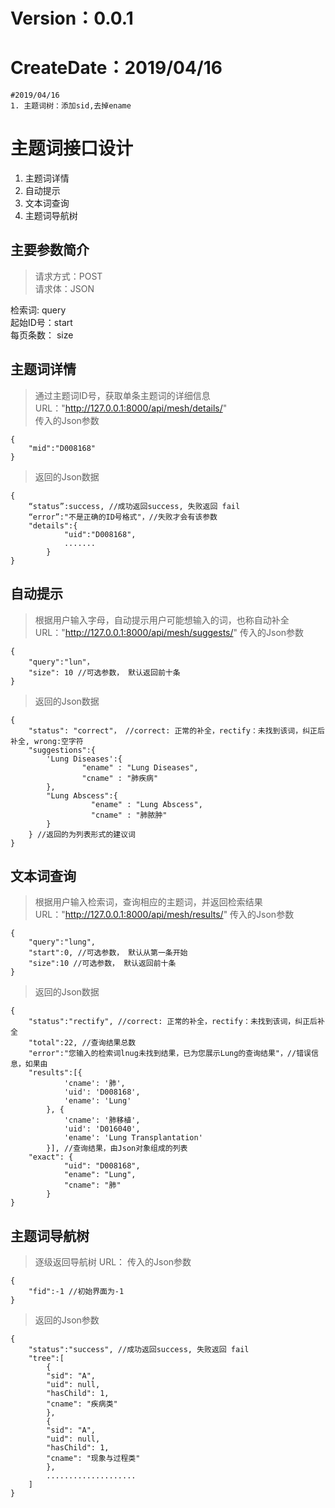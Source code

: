 # Version：0.0.1
# CreateDate：2019/04/16

	#2019/04/16
	1. 主题词树：添加sid,去掉ename

# 主题词接口设计
1. 主题词详情
2. 自动提示
3. 文本词查询
4. 主题词导航树

## 主要参数简介
>请求方式：POST  
>请求体：JSON

检索词: query  
起始ID号：start  
每页条数： size  

## 主题词详情
> 通过主题词ID号，获取单条主题词的详细信息  
> URL："http://127.0.0.1:8000/api/mesh/details/"  
> 传入的Json参数    

    {
		"mid":"D008168"
	}
> 返回的Json数据

    {
		“status”:success, //成功返回success, 失败返回 fail
		“error”:"不是正确的ID号格式"，//失败才会有该参数
		"details":{
				"uid":"D008168",
				.......
			}
	}

## 自动提示
> 根据用户输入字母，自动提示用户可能想输入的词，也称自动补全  
> URL："http://127.0.0.1:8000/api/mesh/suggests/"
> 传入的Json参数  

    {
		"query":"lun"，
		"size": 10 //可选参数， 默认返回前十条
	}

> 返回的Json数据

    {
		"status": "correct"， //correct: 正常的补全，rectify：未找到该词，纠正后补全, wrong:空字符
		"suggestions":{
			'Lung Diseases':{
              		"ename" : "Lung Diseases",
              		"cname" : "肺疾病"
			},
			"Lung Abscess":{
		              "ename" : "Lung Abscess",
		              "cname" : "肺脓肿"
			}
		} //返回的为列表形式的建议词
	}

## 文本词查询
> 根据用户输入检索词，查询相应的主题词，并返回检索结果  
> URL："http://127.0.0.1:8000/api/mesh/results/"
> 传入的Json参数  

    {
		"query":"lung",
		"start":0, //可选参数， 默认从第一条开始
		"size":10 //可选参数， 默认返回前十条
	}

> 返回的Json数据

    {
		"status":"rectify", //correct: 正常的补全，rectify：未找到该词，纠正后补全
		"total":22, //查询结果总数
		"error":"您输入的检索词lnug未找到结果，已为您展示Lung的查询结果"，//错误信息，如果由
		"results":[{
				'cname': '肺',
				'uid': 'D008168',
				'ename': 'Lung'
			}, {
				'cname': '肺移植',
				'uid': 'D016040',
				'ename': 'Lung Transplantation'
			}], //查询结果，由Json对象组成的列表
		"exact": {
		        "uid": "D008168",
		        "ename": "Lung",
		        "cname": "肺"
			}
	}

## 主题词导航树
> 逐级返回导航树
> URL：
> 传入的Json参数  

	{
		"fid":-1 //初始界面为-1
	}

>返回的Json参数

	{
		"status":"success", //成功返回success, 失败返回 fail
		"tree":[
			{
			"sid": "A",
			"uid": null,
			"hasChild": 1,
			"cname": "疾病类"
			},
			{
			"sid": "A",
			"uid": null,
			"hasChild": 1,
			"cname": "现象与过程类"
			},
			....................
		]
	}